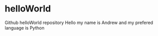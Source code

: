 helloWorld
==========

Github helloWorld repository
Hello my name is Andrew and my prefered language is Python
